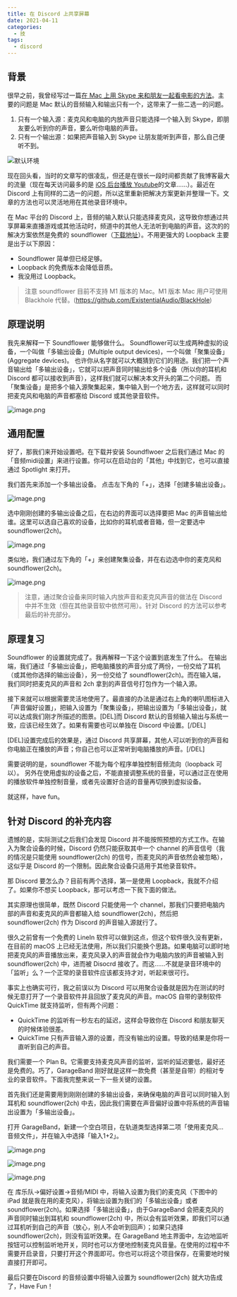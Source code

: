 ```yaml
---
title: 在 Discord 上共享屏幕
date: 2021-04-11
categories:
  - 技
tags:
  - discord
---
```


## 背景

很早之前，我曾经写过一篇[在 Mac 上用 Skype 来和朋友一起看电影的方法](https://catbaron.com/blog/?p=338)。主要的问题是 Mac 默认的音频输入和输出只有一个，这带来了一些二选一的问题。

1. 只有一个输入源：麦克风和电脑的内放声音只能选择一个输入到 Skype，即朋友要么听到你的声音，要么听你电脑的声音。
2. 只有一个输出源：如果把声音输入到 Skype 让朋友能听到声音，那么自己便听不到。

![默认环境](https://i.loli.net/2021/04/12/uaCxorecWSDG9iB.png)

现在回头看，当时的文章写的很凌乱，但还是在很长一段时间都贡献了我博客最大的流量（现在每天访问最多的是 [iOS 后台播放 Youtube](https://catbaron.com/blog/?p=1736)的文章……）。最近在 Discord 上有同样的二选一的问题，所以这里重新把解决方案更新并整理一下。文章的方法也可以灵活地用在其他录音环境中。

在 Mac 平台的 Discord 上，音频的输入默认只能选择麦克风，这导致你想通过共享屏幕来直播游戏或其他活动时，频道中的其他人无法听到电脑的声音。这次的的解决方案依然是免费的 soundflower（[下载地址](https://github.com/mattingalls/Soundflower/releases)）。不用更强大的 Loopback 主要是出于以下原因：

- Soundflower 简单但已经足够。
- Loopback 的免费版本会降低音质。
- 我没用过 Loopback。

> 注意 soundflower 目前不支持 M1 版本的 Mac。M1 版本 Mac 用户可使用 Blackhole 代替。(https://github.com/ExistentialAudio/BlackHole)

## 原理说明

我先来解释一下 Soundflower 能够做什么。 Soundflower可以生成两种虚拟的设备，一个叫做「多输出设备」(Multiple output devices)，一个叫做「聚集设备」(Aggregate devices)。 也许你从名字就可以大概猜到它们的用途。我们把一个声音输出给「多输出设备」，它就可以把声音同时输出给多个设备（所以你的耳机和 Discord 都可以接收到声音），这样我们就可以解决本文开头的第二个问题。 而「聚集设备」是把多个输入源聚集起来，集中输入到一个地方去，这样就可以同时把麦克风和电脑的声音都塞给 Discord 或其他录音软件。

![image.png](https://i.loli.net/2021/04/12/wCJ3FN1cAEGZqmD.png)

## 通用配置

好了，那我们来开始设置吧。在下载并安装 Soundflwoer 之后我们通过 Mac 的「音频midi设置」来进行设置。你可以在启动台的「其他」中找到它，也可以直接通过 Spotlight 来打开。

我们首先来添加一个多输出设备。 点击左下角的「+」，选择「创建多输出设备」。

![image.png](https://i.loli.net/2021/04/12/mCGMknNf6rodVKe.png)

选中刚刚创建的多输出设备之后，在右边的界面可以选择要把 Mac 的声音输出给谁。这里可以选自己喜欢的设备，比如你的耳机或者音箱，但一定要选中 soundflower(2ch)。

![image.png](https://i.loli.net/2021/04/12/SiOYJHReyxw4U1A.png)

类似地，我们通过左下角的「+」来创建聚集设备，并在右边选中你的麦克风和soundflower(2ch)。

![image.png](https://i.loli.net/2021/04/12/21m5psdMZAQP7g4.png)

> 注意，通过聚合设备来同时输入内放声音和麦克风声音的做法在 Discord 中并不生效（但在其他录音软中依然可用）。针对 Discord 的方法可以参考最后的补充部分。

## 原理复习

Soundflower 的设置就完成了。我再解释一下这个设置到底发生了什么。 在输出端，我们通过「多输出设备」，把电脑播放的声音分成了两份，一份交给了耳机（或其他你选择的输出设备），另一份交给了 soundflower(2ch)。而在输入端，我们同时把麦克风的声音和 2ch 拿到的声音信号打包作为一个输入源。

接下来就可以根据需要灵活地使用了。最直接的办法是通过右上角的喇叭图标进入「声音偏好设置」，把输入设置为「聚集设备」，把输出设置为「多输出设备」，就可以达成我们刚才所描述的图景。\[DEL\]而 Discord 默认的音频输入输出与系统一致，应该已经生效了。如果有需要也可以单独在 Discord 中设置。\[/DEL\]

\[DEL\]设置完成后的效果是，通过 Discord 共享屏幕，其他人可以听到你的声音和你电脑正在播放的声音；你自己也可以正常听到电脑播放的声音。\[/DEL\]

需要说明的是，soundflower 不能为每个程序单独控制音频流向（loopback 可以）。 另外在使用虚拟的设备之后，不能直接调整系统的音量，可以通过正在使用的播放软件单独控制音量，或者先设置好合适的音量再切换到虚拟设备。

就这样，have fun。

## 针对 Discord 的补充内容

遗憾的是，实际测试之后我们会发现 Discord 并不能按照预想的方式工作。在输入为聚合设备的时候，Discord 仍然只能获取其中一个 channel 的声音信号（我的情况是只能使用 soundflower(2ch) 的信号，而麦克风的声音依然会被忽略），这似乎是 Discord 的一个限制。因此聚合设备只适用于其他录音软件。

那 Discord 要怎么办？目前有两个选择，第一是使用 Loopback，我就不介绍了。如果你不想买 Loopback，那可以考虑一下我下面的做法。

其实原理也很简单，既然 Discord 只能使用一个 channel，那我们只要把电脑内部的声音和麦克风的声音都输入给 soundflower(2ch)，然后把 soundflower(2ch) 作为 Discord 的声音输入源就行了。

很久之前曾有一个免费的 LineIn 软件可以做到这点，但这个软件很久没有更新，在目前的 macOS 上已经无法使用，所以我们只能换个思路。如果电脑可以即时地把麦克风的声音播放出来，麦克风录入的声音就会作为电脑内放的声音被输入到 soundflower(2ch) 中，进而被 Disocrd 接收了。而这……不就是录音环境中的「监听」么？一个正常的录音软件应该都支持才对，听起来很可行。

事实上也确实可行，我之前误以为 Discord 可以用聚合设备就是因为在测试的时候无意打开了一个录音软件并且回放了麦克风的声音。macOS 自带的录制软件 QuickTime 就支持监听，但有两个问题：

- QuickTime 的监听有一秒左右的延迟，这样会导致你在 Discord 和朋友聊天的时候体验很差。
- QuickTime 只有声音输入源的设置，而没有输出的设置。导致的结果是你将一直听到自己的声音。

我们需要一个 Plan B。它需要支持麦克风声音的监听，监听的延迟要低，最好还是免费的。巧了，GarageBand 刚好就是这样一款免费（甚至是自带）的相对专业的录音软件。下面我完整来说一下一些关键的设置。

首先我们还是需要用到刚刚创建的多输出设备，来确保电脑的声音可以同时输入到耳机和 soundflower(2ch) 中去，因此我们需要在声音偏好设置中将系统的声音输出设置为「多输出设备」。

打开 GarageBand，新建一个空白项目，在轨道类型选择第二项「使用麦克风...音频文件」，并在输入中选择「输入1+2」。

![image.png](https://i.loli.net/2021/04/14/cia7wGvljPNICoE.png)

![image.png](https://i.loli.net/2021/04/14/pnZi8QDwsbjXB6J.png)

![image.png](https://i.loli.net/2021/04/14/KY8tOC6UfFwIDGa.png)

在 库乐队->偏好设置->音频/MIDI 中，将输入设置为我们的麦克风（下图中的 iPad 就是我在用的麦克风），将输出设置为我们的「多输出设备」或者 soundflower(2ch)。如果选择「多输出设备」，由于GarageBand 会把麦克风的声音同时输出到耳机和 soundflower(2ch) 中，所以会有监听效果，即我们可以通过耳机听到自己的声音（放心，别人不会听到回声）；如果只选择 soundflower(2ch)，则没有监听效果。在 GarageBand 地主界面中，左边地监听按钮可以控制监听地开关，同时也可以方便地控制麦克风音量。在使用的过程中不需要开启录音，只要打开这个界面即可。你也可以将这个项目保存，在需要地时候直接打开即可。

最后只要在Discord 的音频设置中将输入设置为 soundflower(2ch) 就大功告成了，Have Fun！
